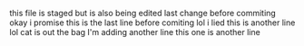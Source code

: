 this file is staged but is also being edited
last change before commiting
okay i promise this is the last line before comiting
lol i lied this is another line
lol cat is out the bag I'm adding another line
this one is another line
